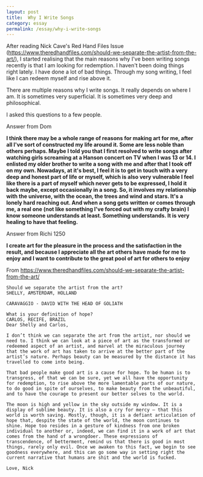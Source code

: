 ```yaml
---
layout: post
title:  Why I Write Songs
category: essay
permalink: /essay/why-i-write-songs
---
```


After reading Nick Cave's Red Hand Files Issue (https://www.theredhandfiles.com/should-we-separate-the-artist-from-the-art/), I started realising that the main reasons why I've been writing songs recently is that I am looking for redemption. I haven't been doing things right lately. I have done a lot of bad things. Through my song writing, I feel like I can redeem myself and rise above it.

There are multiple reasons why I write songs. It really depends on where I am. It is sometimes very superficial. It is sometimes very deep and philosophical.

I asked this questions to a few people. 

Answer from Dom

**I think there may be a whole range of reasons for making art for me, after all I've sort of constructed my life around it. Some are less noble than others perhaps. Maybe I told you that I first resolved to write songs after watching girls screaming at a Hanson concert on TV when I was 13 or 14. I enlisted my older brother to write a song with me and after that I took off on my own. Nowadays, at it's best, I feel it is to get in touch with a very deep and honest part of life or myself, which is also very vulnerable I feel like there is a part of myself which never gets to be expressed, I hold it back maybe, except occasionally in a song. So, it involves my relationship with the universe, with the ocean, the trees and wind and stars. It's a lonely hard reaching out. And when a song gets written or comes through me, a real one (not like something I've forced out with my crafty brain) I  know someone understands at least. Something understands. It is very healing to have that feeling.**

Answer from Richi 1250

**I create art for the pleasure in the process and the satisfaction in the result, and because I appreciate all the art others have made for me to enjoy and I want to contribute to the great pool of art for others to enjoy**


From https://www.theredhandfiles.com/should-we-separate-the-artist-from-the-art/

```
Should we separate the artist from the art?
SHELLY, AMSTERDAM, HOLLAND

CARAVAGGIO - DAVID WITH THE HEAD OF GOLIATH

What is your definition of hope?
CARLOS, RECIFE, BRAZIL
Dear Shelly and Carlos,

I don’t think we can separate the art from the artist, nor should we need to. I think we can look at a piece of art as the transformed or redeemed aspect of an artist, and marvel at the miraculous journey that the work of art has taken to arrive at the better part of the artist’s nature. Perhaps beauty can be measured by the distance it has travelled to come into being.

That bad people make good art is a cause for hope. To be human is to transgress, of that we can be sure, yet we all have the opportunity for redemption, to rise above the more lamentable parts of our nature, to do good in spite of ourselves, to make beauty from the unbeautiful, and to have the courage to present our better selves to the world.

The moon is high and yellow in the sky outside my window. It is a display of sublime beauty. It is also a cry for mercy — that this world is worth saving. Mostly, though, it is a defiant articulation of hope that, despite the state of the world, the moon continues to shine. Hope too resides in a gesture of kindness from one broken individual to another or, indeed, we can find it in a work of art that comes from the hand of a wrongdoer. These expressions of transcendence, of betterment, remind us that there is good in most things, rarely only evil. Once we awaken to this fact, we begin to see goodness everywhere, and this can go some way in setting right the current narrative that humans are shit and the world is fucked. 

Love, Nick


```
